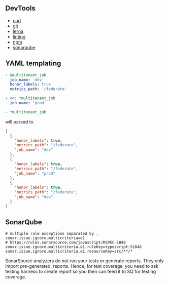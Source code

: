 ## DevTools

- [curl](curl.md)
- [git](git.md)
- [lerna](lerna.md)
- [linting](linting.md)
- [npm](npm.md)
- [sonarqube](#sonarqube)

## YAML templating

```yml
- &multitenant_job
  job_name: 'dev'
  honor_labels: true
  metrics_path: '/federate'

- <<: *multitenant_job
  job_name: 'prod'

- *multitenant_job
```

will parsed to

```json
[
  {
    "honor_labels": true,
    "metrics_path": "/federate",
    "job_name": "dev"
  },
  {
    "honor_labels": true,
    "metrics_path": "/federate",
    "job_name": "prod"
  },
  {
    "honor_labels": true,
    "metrics_path": "/federate",
    "job_name": "dev"
  }
]
```

## SonarQube

```properties
# multiple rule exceptions separated by ,
sonar.issue.ignore.multicriteria=e1
# https://rules.sonarsource.com/javascript/RSPEC-1848
sonar.issue.ignore.multicriteria.e1.ruleKey=typescript:S1848
sonar.issue.ignore.multicriteria.e1.resourceKey=src/**/*
```

SonarSource analyzers do not run your tests or generate reports. They only import pre-generated. reports. Hence, for test coverage, you need to ask testing harness to create report so you then can feed it to SQ for testing coverage.
